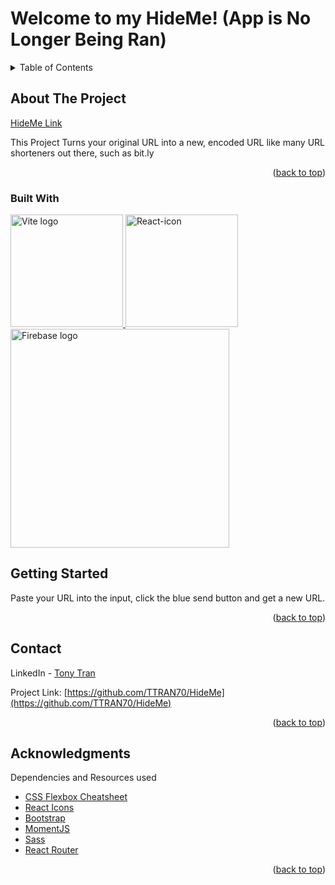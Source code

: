 # Welcome to my HideMe! (App is No Longer Being Ran)

<a name="readme-top"></a>

<details>
  <summary>Table of Contents</summary>
  <ol>
    <li>
      <a href="#about-the-project">About The Project</a>
      <ul>
        <li><a href="#built-with">Built With</a></li>
      </ul>
    </li>
    <li>
      <a href="#getting-started">Getting Started</a>
    </li>
    <li><a href="#contact">Contact</a></li>
    <li><a href="#acknowledgments">Acknowledgments</a></li>
  </ol>
</details>

## About The Project

<a href="https://urlpp.vercel.app/">HideMe Link</a>

This Project Turns your original URL into a new, encoded URL like many URL shorteners out there, such as bit.ly

<p align="right">(<a href="#readme-top">back to top</a>)</p>

### Built With

<a href="https://vitejs.dev" target="_blank" rel="noopener noreferrer">
    <img width="180" src="https://vitejs.dev/logo.svg" alt="Vite logo">
 </a>
 <a target="_blank" title="React ICON" href="https://react.dev/"><img width="180" alt="React-icon" src="https://upload.wikimedia.org/wikipedia/commons/thumb/a/a7/React-icon.svg/512px-React-icon.svg.png"></a>
 <a href="https://firebase.google.com/" target="_blank"><img width="350" src="https://firebase.google.com/static/downloads/brand-guidelines/SVG/logo-built_white.svg" alt="Firebase logo"></a>
 
 ## Getting Started

Paste your URL into the input, click the blue send button and get a new URL.

<p align="right">(<a href="#readme-top">back to top</a>)</p>

## Contact

LinkedIn - [Tony Tran](https://www.linkedin.com/in/tony-tran-468215241/)

Project Link: [https://github.com/TTRAN70/HideMe](https://github.com/TTRAN70/HideMe)

<p align="right">(<a href="#readme-top">back to top</a>)</p>

## Acknowledgments

Dependencies and Resources used

* [CSS Flexbox Cheatsheet](https://css-tricks.com/snippets/css/a-guide-to-flexbox/)
* [React Icons](https://react-icons.github.io/react-icons/search)
* [Bootstrap](https://getbootstrap.com/)
* [MomentJS](https://momentjs.com/)
* [Sass](https://sass-lang.com/documentation/js-api/)
* [React Router](https://reactrouter.com/en/main)


<p align="right">(<a href="#readme-top">back to top</a>)</p>
